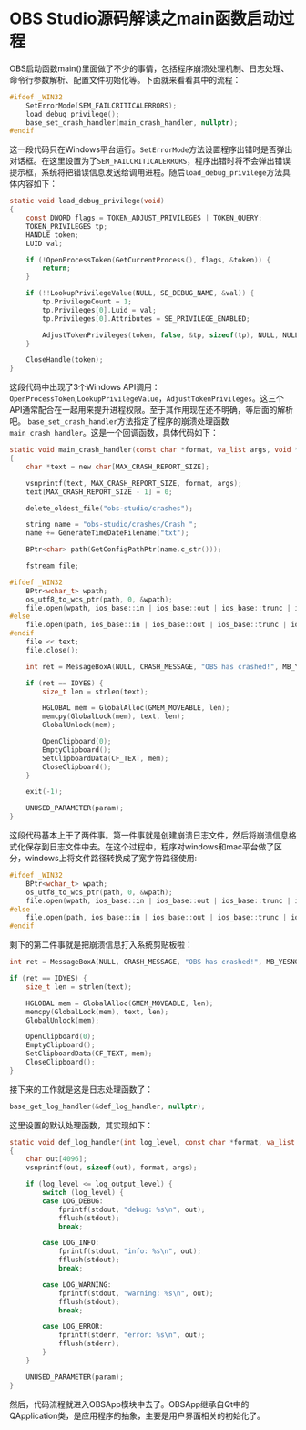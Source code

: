 # OBS Studio源码解读之main函数启动过程

OBS启动函数main()里面做了不少的事情，包括程序崩溃处理机制、日志处理、命令行参数解析、配置文件初始化等。下面就来看看其中的流程：
```c
#ifdef _WIN32
    SetErrorMode(SEM_FAILCRITICALERRORS);
    load_debug_privilege();
    base_set_crash_handler(main_crash_handler, nullptr);
#endif
```
这一段代码只在Windows平台运行。`SetErrorMode`方法设置程序出错时是否弹出对话框。在这里设置为了`SEM_FAILCRITICALERRORS`，程序出错时将不会弹出错误提示框，系统将把错误信息发送给调用进程。随后`load_debug_privilege`方法具体内容如下：
```c
static void load_debug_privilege(void)
{
    const DWORD flags = TOKEN_ADJUST_PRIVILEGES | TOKEN_QUERY;
    TOKEN_PRIVILEGES tp;
    HANDLE token;
    LUID val;

    if (!OpenProcessToken(GetCurrentProcess(), flags, &token)) {
        return;
    }

    if (!!LookupPrivilegeValue(NULL, SE_DEBUG_NAME, &val)) {
        tp.PrivilegeCount = 1;
        tp.Privileges[0].Luid = val;
        tp.Privileges[0].Attributes = SE_PRIVILEGE_ENABLED;

        AdjustTokenPrivileges(token, false, &tp, sizeof(tp), NULL, NULL);
    }

    CloseHandle(token);
}
```
这段代码中出现了3个Windows API调用：`OpenProcessToken`,`LookupPrivilegeValue`，`AdjustTokenPrivileges`。这三个API通常配合在一起用来提升进程权限。至于其作用现在还不明确，等后面的解析吧。
`base_set_crash_handler`方法指定了程序的崩溃处理函数`main_crash_handler`。这是一个回调函数，具体代码如下：
```c
static void main_crash_handler(const char *format, va_list args, void *param)
{
    char *text = new char[MAX_CRASH_REPORT_SIZE];

    vsnprintf(text, MAX_CRASH_REPORT_SIZE, format, args);
    text[MAX_CRASH_REPORT_SIZE - 1] = 0;

    delete_oldest_file("obs-studio/crashes");

    string name = "obs-studio/crashes/Crash ";
    name += GenerateTimeDateFilename("txt");

    BPtr<char> path(GetConfigPathPtr(name.c_str()));

    fstream file;

#ifdef _WIN32
    BPtr<wchar_t> wpath;
    os_utf8_to_wcs_ptr(path, 0, &wpath);
    file.open(wpath, ios_base::in | ios_base::out | ios_base::trunc | ios_base::binary);
#else
    file.open(path,	ios_base::in | ios_base::out | ios_base::trunc | ios_base::binary);
#endif
    file << text;
    file.close();

    int ret = MessageBoxA(NULL, CRASH_MESSAGE, "OBS has crashed!", MB_YESNO | MB_ICONERROR | MB_TASKMODAL);

    if (ret == IDYES) {
        size_t len = strlen(text);

        HGLOBAL mem = GlobalAlloc(GMEM_MOVEABLE, len);
        memcpy(GlobalLock(mem), text, len);
        GlobalUnlock(mem);

        OpenClipboard(0);
        EmptyClipboard();
        SetClipboardData(CF_TEXT, mem);
        CloseClipboard();
    }

    exit(-1);

    UNUSED_PARAMETER(param);
}
```
这段代码基本上干了两件事。第一件事就是创建崩溃日志文件，然后将崩溃信息格式化保存到日志文件中去。在这个过程中，程序对windows和mac平台做了区分，windows上将文件路径转换成了宽字符路径使用:
```c
#ifdef _WIN32
    BPtr<wchar_t> wpath;
    os_utf8_to_wcs_ptr(path, 0, &wpath);
    file.open(wpath, ios_base::in | ios_base::out | ios_base::trunc | ios_base::binary);
#else
	file.open(path,	ios_base::in | ios_base::out | ios_base::trunc | ios_base::binary);
#endif
```
剩下的第二件事就是把崩溃信息打入系统剪贴板啦：
```c
int ret = MessageBoxA(NULL, CRASH_MESSAGE, "OBS has crashed!", MB_YESNO | MB_ICONERROR | MB_TASKMODAL);

if (ret == IDYES) {
    size_t len = strlen(text);

    HGLOBAL mem = GlobalAlloc(GMEM_MOVEABLE, len);
    memcpy(GlobalLock(mem), text, len);
    GlobalUnlock(mem);

    OpenClipboard(0);
    EmptyClipboard();
    SetClipboardData(CF_TEXT, mem);
    CloseClipboard();
}
```
接下来的工作就是这是日志处理函数了：
```c
base_get_log_handler(&def_log_handler, nullptr);
```
这里设置的默认处理函数，其实现如下：

```c
static void def_log_handler(int log_level, const char *format, va_list args, void *param)
{
    char out[4096];
    vsnprintf(out, sizeof(out), format, args);

    if (log_level <= log_output_level) {
        switch (log_level) {
        case LOG_DEBUG:
            fprintf(stdout, "debug: %s\n", out);
            fflush(stdout);
            break;

        case LOG_INFO:
            fprintf(stdout, "info: %s\n", out);
            fflush(stdout);
            break;

        case LOG_WARNING:
            fprintf(stdout, "warning: %s\n", out);
            fflush(stdout);
            break;

        case LOG_ERROR:
            fprintf(stderr, "error: %s\n", out);
            fflush(stderr);
        }
    }

    UNUSED_PARAMETER(param);
}
```
然后，代码流程就进入OBSApp模块中去了。OBSApp继承自Qt中的QApplication类，是应用程序的抽象，主要是用户界面相关的初始化了。






